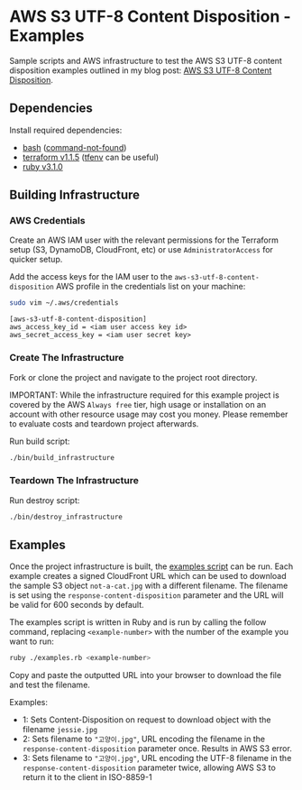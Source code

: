 # AWS S3 UTF-8 Content Disposition - Examples

Sample scripts and AWS infrastructure to test the AWS S3 UTF-8 content disposition examples outlined in my blog post: [AWS S3 UTF-8 Content Disposition](https://www.cpcwood.com/blog/5-aws-s3-utf-8-content-disposition).

## Dependencies

Install required dependencies:
- [bash](https://www.gnu.org/software/bash/) ([command-not-found](https://command-not-found.com/bash))
- [terraform v1.1.5](https://learn.hashicorp.com/tutorials/terraform/install-cli) ([tfenv](https://github.com/tfutils/tfenv) can be useful)
- [ruby v3.1.0](https://www.ruby-lang.org/en/downloads/)

## Building Infrastructure

### AWS Credentials

Create an AWS IAM user with the relevant permissions for the Terraform setup (S3, DynamoDB, CloudFront, etc) or use `AdministratorAccess` for quicker setup.

Add the access keys for the IAM user to the `aws-s3-utf-8-content-disposition` AWS profile in the credentials list on your machine:

```sh
sudo vim ~/.aws/credentials
```

```
[aws-s3-utf-8-content-disposition]
aws_access_key_id = <iam user access key id>
aws_secret_access_key = <iam user secret key>
```

### Create The Infrastructure

Fork or clone the project and navigate to the project root directory.

IMPORTANT: While the infrastructure required for this example project is covered by the AWS `Always free` tier, high usage or installation on an account with other resource usage may cost you money. Please remember to evaluate costs and teardown project afterwards.

Run build script:

```sh
./bin/build_infrastructure
```

### Teardown The Infrastructure

Run destroy script:

```sh
./bin/destroy_infrastructure
```

## Examples

Once the project infrastructure is built, the [examples script](./examples.rb) can be run. Each example creates a signed CloudFront URL which can be used to download the sample S3 object `not-a-cat.jpg` with a different filename. The filename is set using the `response-content-disposition` parameter and the URL will be valid for 600 seconds by default.

The examples script is written in Ruby and is run by calling the follow command, replacing `<example-number>` with the number of the example you want to run:

```sh
ruby ./examples.rb <example-number>
```

Copy and paste the outputted URL into your browser to download the file and test the filename.

Examples:
  - 1: Sets Content-Disposition on request to download object with the filename `jessie.jpg`
  - 2: Sets filename to `"고양이.jpg"`, URL encoding the filename in the `response-content-disposition` parameter once. Results in AWS S3 error.
  - 3: Sets filename to `"고양이.jpg"`, URL encoding the UTF-8 filename in the `response-content-disposition` parameter twice, allowing AWS S3 to return it to the client in ISO-8859-1
